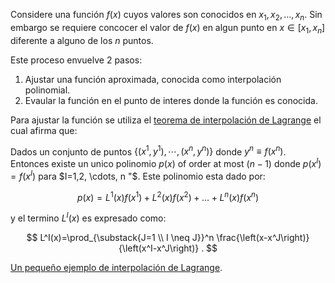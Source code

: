 
Considere una función $f(x)$ cuyos valores son conocidos en $x_1, x_2, \ldots, x_n$. Sin embargo se requiere concocer el valor de $f(x)$ en algun punto en $x \in\left[x_1, x_n\right]$ diferente a alguno de los $n$ puntos.

Este proceso envuelve 2 pasos:

1. Ajustar una función aproximada, conocida como interpolación polinomial.
2. Evaular la función en el punto de interes donde la función es conocida.


Para ajustar la función se utiliza el [teorema de interpolación de Lagrange](https://www.youtube.com/watch?v=nvkX1Bd90Gk) el cual afirma que:


Dados un conjunto de puntos $\left\{\left(x^1, y^1\right), \cdots,\left(x^n, y^n\right)\right\}$ donde $y^n \equiv f\left(x^n\right)$. Entonces existe un unico polinomio $p(x)$ of order at most $(n-1)$ donde  $p\left(x^I\right)=f\left(x^I\right)$ para $I=1,2, \cdots, n "$. Este polinomio esta dado por:

$$
p(x)=L^1(x) f\left(x^1\right)+L^2(x) f\left(x^2\right)+\ldots+L^n(x) f\left(x^n\right)
$$
 
y el termino $L^I(x)$ es expresado como:

$$
L^I(x)=\prod_{\substack{J=1 \\ I \neq J}}^n \frac{\left(x-x^J\right)}{\left(x^I-x^J\right)} .
$$

[Un pequeño ejemplo de interpolación de Lagrange](https://github.com/oscar-rincon/intro-fem/tree/main/programas).

